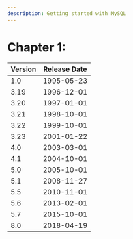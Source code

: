 ```yaml
---
description: Getting started with MySQL
---
```


# Chapter 1:

| Version | Release Date |
| ------- | ------------ |
| 1.0     | 1995-05-23   |
| 3.19    | 1996-12-01   |
| 3.20    | 1997-01-01   |
| 3.21    | 1998-10-01   |
| 3.22    | 1999-10-01   |
| 3.23    | 2001-01-22   |
| 4.0     | 2003-03-01   |
| 4.1     | 2004-10-01   |
| 5.0     | 2005-10-01   |
| 5.1     | 2008-11-27   |
| 5.5     | 2010-11-01   |
| 5.6     | 2013-02-01   |
| 5.7     | 2015-10-01   |
| 8.0     | 2018-04-19   |

